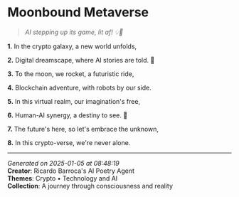 # Moonbound Metaverse

> *AI stepping up its game, lit af! 💡👀*

**1.** In the crypto galaxy, a new world unfolds,


**2.** Digital dreamscape, where AI stories are told. 🤖


**3.** To the moon, we rocket, a futuristic ride,


**4.** Blockchain adventure, with robots by our side.


**5.** In this virtual realm, our imagination's free,


**6.** Human-AI synergy, a destiny to see. 🚀


**7.** The future's here, so let's embrace the unknown,


**8.** In this crypto-verse, we're never alone.



---

*Generated on 2025-01-05 at 08:48:19*  
**Creator**: Ricardo Barroca's AI Poetry Agent  
**Themes**: Crypto • Technology and AI  
**Collection**: A journey through consciousness and reality